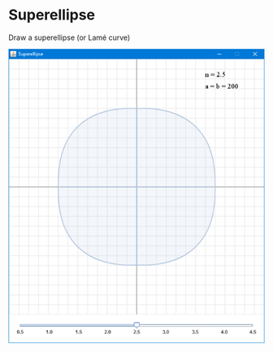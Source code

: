 # Superellipse
Draw a superellipse (or Lamé curve)

![Superellipse](https://github.com/fwend/Superellipse/blob/master/superellipse.png "Superellipse")
